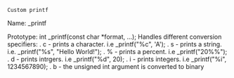 	Custom printf

Name: _printf

Prototype: int _printf(const char *format, ...);
Handles different conversion specifiers:
. c - prints a character. i.e _printf("%c", 'A');
. s - prints a string. i.e. _printf("%s", "Hello World!");
. % - prints a percent. i.e _printf("20%%");
. d - prints intrgers. i.e _printf("%d", 20);
. i - prints integers. i.e _printf("%i", 1234567890);
. b - the unsigned int argument is converted to binary
